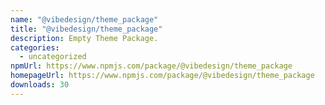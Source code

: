 ```yaml
---
name: "@vibedesign/theme_package"
title: "@vibedesign/theme_package"
description: Empty Theme Package.
categories:
  - uncategorized
npmUrl: https://www.npmjs.com/package/@vibedesign/theme_package
homepageUrl: https://www.npmjs.com/package/@vibedesign/theme_package
downloads: 30
---
```

